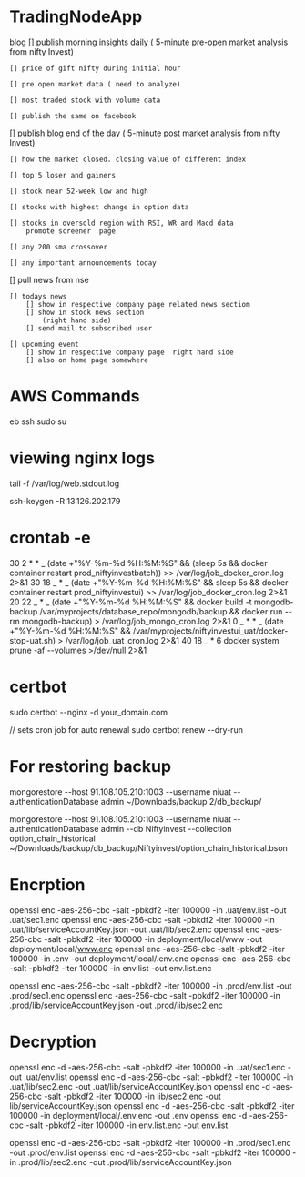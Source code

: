 # TradingNodeApp

blog
[] publish morning insights daily
( 5-minute pre-open market analysis from nifty Invest)

    [] price of gift nifty during initial hour

    [] pre open market data ( need to analyze)

    [] most traded stock with volume data

    [] publish the same on facebook

[] publish blog end of the day
( 5-minute post market analysis from nifty Invest)

    [] how the market closed. closing value of different index

    [] top 5 loser and gainers

    [] stock near 52-week low and high

    [] stocks with highest change in option data

    [] stocks in oversold region with RSI, WR and Macd data
        promote screener  page

    [] any 200 sma crossover

    [] any important announcements today

[] pull news from nse

    [] todays news
        [] show in respective company page related news sectiom
        [] show in stock news section
            (right hand side)
        [] send mail to subscribed user

    [] upcoming event
        [] show in respective company page  right hand side
        [] also on home page somewhere

# AWS Commands

eb ssh
sudo su

# viewing nginx logs

tail -f /var/log/web.stdout.log

ssh-keygen -R 13.126.202.179

# crontab -e

30 2 \* \* _ (date +"\%Y-\%m-\%d \%H:\%M:\%S" && (sleep 5s && docker container restart prod_niftyinvestbatch)) >> /var/log/job_docker_cron.log 2>&1
30 18 _ \* _ (date +"\%Y-\%m-\%d \%H:\%M:\%S" && sleep 5s && docker container restart prod_niftyinvestui) >> /var/log/job_docker_cron.log 2>&1
20 22 _ \* _ (date +"\%Y-\%m-\%d \%H:\%M:\%S" && docker build -t mongodb-backup /var/myprojects/database_repo/mongodb/backup && docker run --rm mongodb-backup) > /var/log/job_mongo_cron.log 2>&1
0 _ \* \* _ (date +"\%Y-\%m-\%d \%H:\%M:\%S" && /var/myprojects/niftyinvestui_uat/docker-stop-uat.sh) > /var/log/job_uat_cron.log 2>&1
40 18 _ \* 6 docker system prune -af --volumes >/dev/null 2>&1

# certbot

sudo certbot --nginx -d your_domain.com

// sets cron job for auto renewal
sudo certbot renew --dry-run

# For restoring backup

mongorestore --host 91.108.105.210:1003 --username niuat --authenticationDatabase admin ~/Downloads/backup 2/db_backup/

mongorestore --host 91.108.105.210:1003 --username niuat --authenticationDatabase admin --db Niftyinvest --collection option_chain_historical ~/Downloads/backup/db_backup/Niftyinvest/option_chain_historical.bson

# Encrption

openssl enc -aes-256-cbc -salt -pbkdf2 -iter 100000 -in .uat/env.list -out .uat/sec1.enc
openssl enc -aes-256-cbc -salt -pbkdf2 -iter 100000 -in .uat/lib/serviceAccountKey.json -out .uat/lib/sec2.enc
openssl enc -aes-256-cbc -salt -pbkdf2 -iter 100000 -in deployment/local/www -out deployment/local/www.enc
openssl enc -aes-256-cbc -salt -pbkdf2 -iter 100000 -in .env -out deployment/local/.env.enc
openssl enc -aes-256-cbc -salt -pbkdf2 -iter 100000 -in env.list -out env.list.enc

openssl enc -aes-256-cbc -salt -pbkdf2 -iter 100000 -in .prod/env.list -out .prod/sec1.enc
openssl enc -aes-256-cbc -salt -pbkdf2 -iter 100000 -in .prod/lib/serviceAccountKey.json -out .prod/lib/sec2.enc

# Decryption

openssl enc -d -aes-256-cbc -salt -pbkdf2 -iter 100000 -in .uat/sec1.enc -out .uat/env.list
openssl enc -d -aes-256-cbc -salt -pbkdf2 -iter 100000 -in .uat/lib/sec2.enc -out .uat/lib/serviceAccountKey.json
openssl enc -d -aes-256-cbc -salt -pbkdf2 -iter 100000 -in lib/sec2.enc -out lib/serviceAccountKey.json
openssl enc -d -aes-256-cbc -salt -pbkdf2 -iter 100000 -in deployment/local/.env.enc -out .env
openssl enc -d -aes-256-cbc -salt -pbkdf2 -iter 100000 -in env.list.enc -out env.list

openssl enc -d -aes-256-cbc -salt -pbkdf2 -iter 100000 -in .prod/sec1.enc -out .prod/env.list
openssl enc -d -aes-256-cbc -salt -pbkdf2 -iter 100000 -in .prod/lib/sec2.enc -out .prod/lib/serviceAccountKey.json



